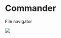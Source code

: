 # Commander
File navigator

![](https://habrastorage.org/files/de8/0cd/ad1/de80cdad1a7e437c9a0e005bdbefb9bb.png)
